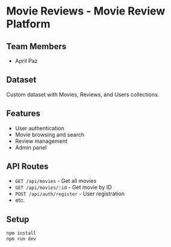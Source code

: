 # Movie Reviews - Movie Review Platform

## Team Members
- April Paz

## Dataset
Custom dataset with Movies, Reviews, and Users collections.

## Features
- User authentication
- Movie browsing and search
- Review management
- Admin panel

## API Routes
- `GET /api/movies` - Get all movies
- `GET /api/movies/:id` - Get movie by ID
- `POST /api/auth/register` - User registration
- etc.

## Setup
```bash
npm install
npm run dev